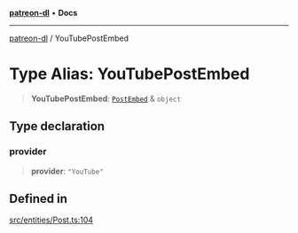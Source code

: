 [**patreon-dl**](../README.md) • **Docs**

***

[patreon-dl](../README.md) / YouTubePostEmbed

# Type Alias: YouTubePostEmbed

> **YouTubePostEmbed**: [`PostEmbed`](../interfaces/PostEmbed.md) & `object`

## Type declaration

### provider

> **provider**: `"YouTube"`

## Defined in

[src/entities/Post.ts:104](https://github.com/patrickkfkan/patreon-dl/blob/29c94231b23a7a4c79dabb0a793bbd02deb02932/src/entities/Post.ts#L104)
